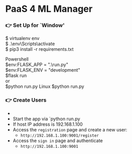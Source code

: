 # PaaS 4 ML Manager
### 👉 Set Up for `Window'

$ virtualenv env <br>
$ .\env\Scripts\activate<br>
$ pip3 install -r requirements.txt<br>

Powershell<br>
$env:FLASK_APP = ".\run.py"<br>
$env:FLASK_ENV = "development"<br>
$flask run <br>
or <br>
$python run.py
Linux
$python run.py



### 👉 Create Users
- 
- Start the app via `python run.py
- If host IP address is 192.168.1.100 <br>
- Access the `registration` page and create a new user:
  - `http://192.168.1.100:9001/register`
- Access the `sign in` page and authenticate
  - `http://192.168.1.100:9001`

<br />

